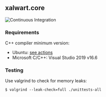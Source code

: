 ## xalwart.core

![Continuous Integration](https://github.com/YuriyLisovskiy/xalwart.core/workflows/tests/badge.svg)

### Requirements

C++ compiler minimum version:
* Ubuntu: [see actions](https://github.com/YuriyLisovskiy/xalwart.core/actions)
* Microsoft C/C++: Visual Studio 2019 v16.6

### Testing

Use valgrind to check for memory leaks:
```
$ valgrind --leak-check=full ./unittests-all
```
